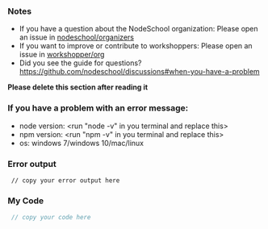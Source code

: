 
### Notes

- If you have a question about the NodeSchool organization: Please open an issue in [nodeschool/organizers](https://github.com/nodeschool/organizers/issues/new)
- If you want to improve or contribute to workshoppers: Please open an issue in [workshopper/org](https://github.com/workshopper/org/issues/new)
- Did you see the guide for questions? https://github.com/nodeschool/discussions#when-you-have-a-problem

**Please delete this section after reading it**

### If you have a problem with an error message:

* node version: <run "node -v" in you terminal and replace this>
* npm version:  <run "npm -v" in you terminal and replace this>
* os: windows 7/windows 10/mac/linux

### Error output
```
 // copy your error output here
```

### My Code
```js
 // copy your code here
```

